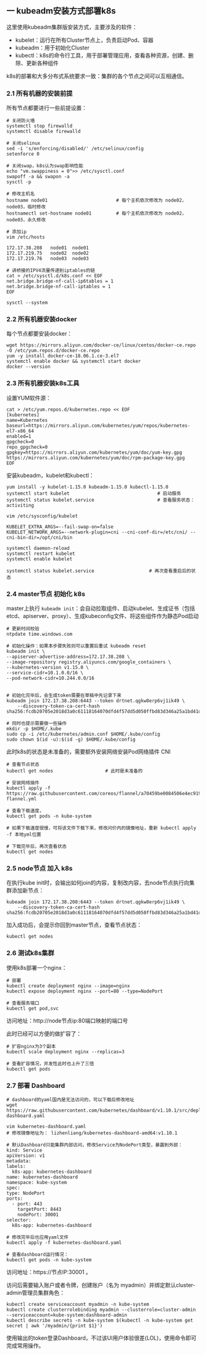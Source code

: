 ## 一 kubeadm安装方式部署k8s

这里使用kubeadm集群版安装方式，主要涉及的软件：
- kubelet：运行在所有Cluster节点上，负责启动Pod、容器
- kubeadm：用于初始化Cluster
- kubectl：k8s的命令行工具，用于部署管理应用，查看各种资源，创建、删除、更新各种组件

k8s的部署和大多分布式系统要求一致：集群的各个节点之间可以互相通信。 

### 2.1 所有机器的安装前提

所有节点都要进行一些前提设置：
```
# 关闭防火墙
systemctl stop firewalld
systemctl disable firewalld 

# 关闭selinux
sed -i 's/enforcing/disabled/' /etc/selinux/config
setenforce 0

# 关闭swap，k8s认为swap影响性能
echo "vm.swappiness = 0">> /etc/sysctl.conf 
swapoff -a && swapon -a
sysctl -p

# 修改主机名
hostname node01                         # 每个主机依次修改为 node02，node03，临时修改                       
hostnamectl set-hostname node01         # 每个主机依次修改为 node02，node03，永久修改

# 添加ip
vim /etc/hosts

172.17.38.208   node01  node01
172.17.219.75   node02  node02
172.17.219.76   node03  node03

# 讲桥接的IPV4流量传递到iptables的链
cat > /etc/sysctl.d/k8s.conf << EOF
net.bridge.bridge-nf-call-ip6tables = 1
net.bridge.bridge-nf-call-iptables = 1
EOF

sysctl --system
```

### 2.2 所有机器安装docker

每个节点都要安装docker：
```
wget https://mirrors.aliyun.com/docker-ce/linux/centos/docker-ce.repo -O /etc/yum.repos.d/docker-ce.repo
yum -y install docker-ce-18.06.1.ce-3.el7
systemctl enable docker && systemctl start docker
docker --version
```

### 2.3 所有机器安装k8s工具

设置YUM软件源：
```
cat > /etc/yum.repos.d/kubernetes.repo << EOF
[kubernetes]
name=Kubernetes
baseurl=https://mirrors.aliyun.com/kubernetes/yum/repos/kubernetes-el7-x86_64
enabled=1
gpgcheck=0
repo_gpgcheck=0
gpgkey=https://mirrors.aliyun.com/kubernetes/yum/doc/yum-key.gpg https://mirrors.aliyun.com/kubernetes/yum/doc/rpm-package-key.gpg
EOF
```

安装kubeadm，kubelet和kubectl：
```
yum install -y kubelet-1.15.0 kubeadm-1.15.0 kubectl-1.15.0
systemctl start kubelet                                # 启动服务
systemctl status kubelet.service                       # 查看服务状态：activiting

vim /etc/sysconfig/kubelet

KUBELET_EXTRA_ARGS=--fail-swap-on=false
KUBELET_NETWORK_ARGS=--network-plugin=cni --cni-conf-dir=/etc/cni/ --cni-bin-dir=/opt/cni/bin

systemctl daemon-reload
systemctl restart kubelet
systemctl enable kubelet

systemctl status kubelet.service                    # 再次查看重启后的状态
```

### 2.4 master节点 初始化 k8s

master上执行 `kubeadm init`：会自动拉取组件、启动kubelet、生成证书（包括etcd、apiserver、proxy）、生成kubeconfig文件、将这些组件作为静态Pod启动
```
# 更新时间校验
ntpdate time.windows.com

# 初始化操作：如果本步骤失败则可以重置后重试 kubeadm reset
kubeadm init \
--apiserver-advertise-address=172.17.38.208 \
--image-repository registry.aliyuncs.com/google_containers \
--kubernetes-version v1.15.0 \
--service-cidr=10.1.0.0/16 \
--pod-network-cidr=10.244.0.0/16


# 初始化完毕后，会生成token需要在草稿中先记录下来
kubeadm join 172.17.38.208:6443 --token drtnet.qgkw8erp6vj1ik49 \
    --discovery-token-ca-cert-hash sha256:fcdb20705e2018d3a0c61118164070dfd4f57dd5d050ffbd83d346a25a1bd41d 

# 同时也提示需要做一些操作
mkdir -p $HOME/.kube
sudo cp -i /etc/kubernetes/admin.conf $HOME/.kube/config
sudo chown $(id -u):$(id -g) $HOME/.kube/config
```


此时k8s的状态是未准备的，需要额外安装网络安装Pod网络插件 CNI
```
# 查看节点状态
kubectl get nodes                   # 此时是未准备的

# 安装网络插件
kubectl apply -f https://raw.githubusercontent.com/coreos/flannel/a70459be0084506e4ec919aa1c114638878db11b/Documentation/kube-flannel.yml

# 查看下载速度，
kubectl get pods -n kube-system 

# 如果下载速度很慢，可将该文件下载下来，修改问价内的镜像地址，重新 kubectl apply -f 本地yml位置

# 下载完毕后，再次查看状态
kubectl get nodes
```

### 2.5 node节点 加入 k8s

在执行kube init时，会输出如何join的内容，复制改内容，去node节点执行向集群添加新节点：
```
kubeadm join 172.17.38.208:6443 --token drtnet.qgkw8erp6vj1ik49 \
    --discovery-token-ca-cert-hash sha256:fcdb20705e2018d3a0c61118164070dfd4f57dd5d050ffbd83d346a25a1bd41d 
```

加入成功后，会提示你回到master节点，查看节点状态：
```
kubectl get nodes 
```



### 2.6 测试k8s集群

使用k8s部署一个nginx：
```
# 部署
kubectl create deployment nginx --image=nginx
kubectl expose deployment nginx --port=80 --type=NodePort

# 查看服务端口
kubectl get pod,svc
```

访问地址：http://node节点ip:80端口映射的端口号    

此时已经可以方便的做扩容了：
```
# 扩容nginx为3个副本
kubectl scale deployment nginx --replicas=3

# 查看扩容情况，并发性此时也上升了三倍
kubectl get pods
```


### 2.7 部署 Dashboard
```
# dashboard的yaml国内是无法访问的，可以下载后修改地址
wget https://raw.githubusercontent.com/kubernetes/dashboard/v1.10.1/src/deploy/recommended/kubernetes-dashboard.yaml

vim kubernetes-dashboard.yaml
# 修改镜像地址为： lizhenliang/kubernetes-dashboard-amd64:v1.10.1

# 默认Dashboard只能集群内部访问，修改Service为NodePort类型，暴露到外部：
kind: Service
apiVersion: v1
metadata:
labels:
  k8s-app: kubernetes-dashboard
name: kubernetes-dashboard
namespace: kube-system
spec:
type: NodePort
ports:
  - port: 443
    targetPort: 8443
    nodePort: 30001
selector:
  k8s-app: kubernetes-dashboard

# 修改完毕后也应用yaml文件
kubectl apply -f kubernetes-dashboard.yaml

# 查看dashboard运行情况：
kubectl get pods -n kube-system
```

访问地址：https://节点IP:30001   。  

访问后需要输入账户或者令牌，创建账户（名为 myadmin）并绑定默认cluster-admin管理员集群角色：
```
kubectl create serviceaccount myadmin -n kube-system
kubectl create clusterrolebinding myadmin --clusterrole=cluster-admin --serviceaccount=kube-system:dashboard-admin
kubectl describe secrets -n kube-system $(kubectl -n kube-system get secret | awk '/myadmin/{print $1}')
```

使用输出的token登录Dashboard，不过该UI用户体验很差(LOL)，使用命令即可完成常用操作。  